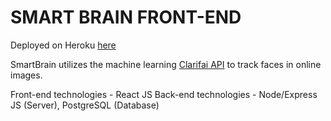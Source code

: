 # SMART BRAIN FRONT-END
Deployed on Heroku [here](https://smartbrain-frnt.herokuapp.com/)

SmartBrain utilizes the machine learning [Clarifai API](https://www.clarifai.com/) to track faces in online images.

Front-end technologies - React JS
Back-end technologies - Node/Express JS (Server), PostgreSQL (Database)



